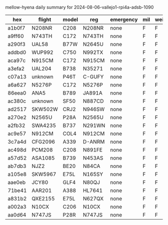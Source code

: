 mellow-hyena daily summary for 2024-08-06-vallejo1-rpi4a-adsb-1090

|hex|flight|model|reg|emergency|mil|weirdo|
|--|--|--|--|--|--|--|
|a1b0f7|N208NR|C208|N208NR|none|F|F|
|a9ff60|N743TH|C172|N743TH|none|F|F|
|a290f3|UAL58|B77W|N2645U|none|F|F|
|addbd0|WUP992|C750|N992TX|none|F|F|
|aca97c|N915CM|C172|N915CM|none|F|F|
|a3efa2|UAL204|B738|N35271|none|F|F|
|c07a13|unknown|P46T|C-GUFY|none|F|F|
|a6a627|N5276P|C172|N5276P|none|F|F|
|86eea0|ANA5|B789|JA891A|none|F|F|
|ac380c|unknown|SF50|N887CD|none|F|F|
|ad2517|SKW502W|CRJ2|N946SW|none|F|F|
|a270e2|N2565U|P28A|N2565U|none|F|F|
|a2fb32|SWA4235|B737|N291WN|none|F|F|
|ac9e57|N912CM|COL4|N912CM|none|F|F|
|3c7a4d|CFG2096|A339|D-ANRM|none|F|F|
|ac498d|PCM208|C208|N891FE|none|F|F|
|a57d52|ASA1085|B739|N453AS|none|F|F|
|ab7db3|NJZ2|BE20|N84CA|none|F|F|
|a105e8|SKW5967|E75L|N165SY|none|F|F|
|aae0eb|JCY80|GLF4|N80QJ|none|F|F|
|71be41|AAR201|A388|HL7641|none|F|F|
|a831b2|QXE2155|E75L|N627QX|none|F|F|
|a002a3|N10CX|C206|N10CX|none|F|F|
|aa0d64|N747JS|P28R|N747JS|none|F|F|
